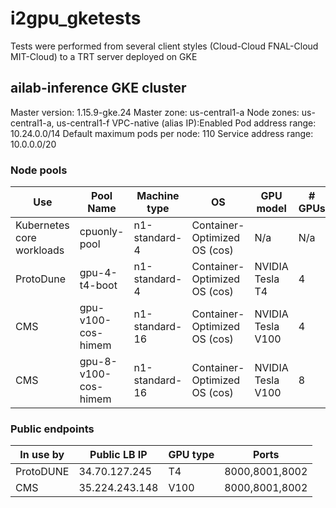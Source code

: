 # i2gpu_gketests
Tests were performed from several client styles (Cloud-Cloud FNAL-Cloud MIT-Cloud) to a TRT server deployed on GKE

##  ailab-inference GKE cluster
Master version: 1.15.9-gke.24
Master zone: us-central1-a
Node zones: us-central1-a, us-central1-f
VPC-native (alias IP):Enabled
Pod address range: 10.24.0.0/14
Default maximum pods per node: 110
Service address range: 10.0.0.0/20

### Node pools

| Use                       | Pool Name            | Machine type   | OS                           | GPU model         | # GPUs |
|---------------------------|----------------------|----------------|------------------------------|-------------------|--------|
| Kubernetes core workloads | cpuonly-pool         | n1-standard-4  | Container-Optimized OS (cos) | N/a               | N/a    |
| ProtoDune                 | gpu-4-t4-boot        | n1-standard-4  | Container-Optimized OS (cos) | NVIDIA Tesla T4   | 4      |
| CMS                       | gpu-v100-cos-himem   | n1-standard-16 | Container-Optimized OS (cos) | NVIDIA Tesla V100 | 4      |
| CMS                       | gpu-8-v100-cos-himem | n1-standard-16 | Container-Optimized OS (cos) | NVIDIA Tesla V100 | 8      |

### Public endpoints

| In use by | Public LB IP   | GPU type | Ports          |
|-----------|----------------|----------|----------------|
| ProtoDUNE | 34.70.127.245  | T4       | 8000,8001,8002 |
| CMS       | 35.224.243.148 | V100     | 8000,8001,8002 |
